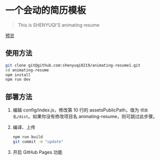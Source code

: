 # 一个会动的简历模板

> This is SHENYUQI'S animating resume

[预览](https://shenyuqi0219.github.io/animating-resume/public/)

## 使用方法

``` bash
git clone git@github.com:shenyuqi0219/animating-resume1.git
cd animating-resume
npm install
npm run dev
```

## 部署方法


1. 编辑 config/index.js，修改第 10 行的 assetsPublicPath，值为 `项目名/dist`。如果你没有修改项目名 animating-resume，则可跳过此步骤。

2. 编译、上传
    ``` bash
    npm run build 
    git commit -m "update"
    ```

3. 开启 GitHub Pages 功能


